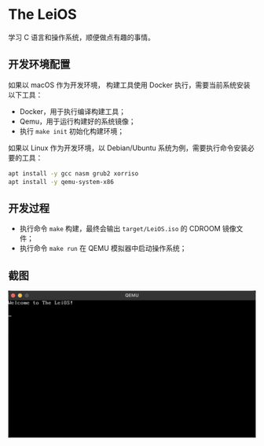 # The LeiOS

学习 C 语言和操作系统，顺便做点有趣的事情。

## 开发环境配置

如果以 macOS 作为开发环境， 构建工具使用 Docker 执行，需要当前系统安装以下工具：

- Docker，用于执行编译构建工具；
- Qemu，用于运行构建好的系统镜像；
- 执行 `make init` 初始化构建环境；

如果以 Linux 作为开发环境，以 Debian/Ubuntu 系统为例，需要执行命令安装必要的工具：

```bash
apt install -y gcc nasm grub2 xorriso
apt install -y qemu-system-x86
```

## 开发过程

- 执行命令 `make` 构建，最终会输出 `target/LeiOS.iso` 的 CDROOM 镜像文件；
- 执行命令 `make run` 在 QEMU 模拟器中启动操作系统；

## 截图

<img src="screenshot.png" width="640px">

